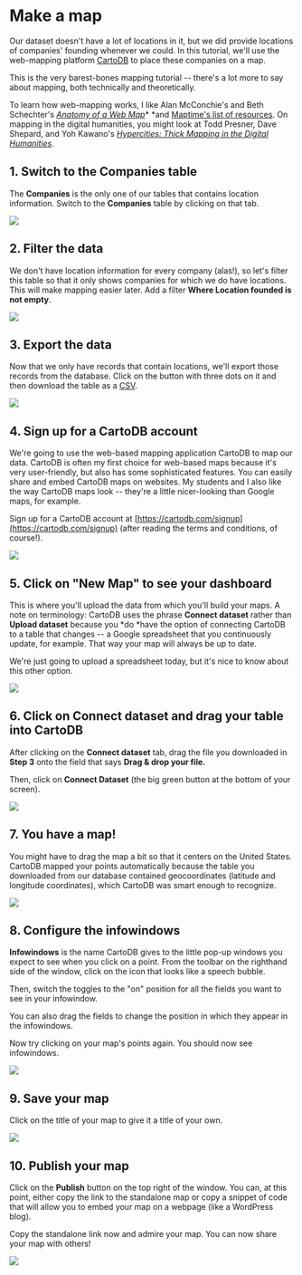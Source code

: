 # Make a map

Our dataset doesn't have a lot of locations in it, but we did provide locations of companies' founding whenever we could. In this tutorial, we'll use the web-mapping platform [CartoDB](https://cartodb.com/) to place these companies on a map.

This is the very barest-bones mapping tutorial -- there's a lot more to say about mapping, both technically and theoretically.

To learn how web-mapping works, I like Alan McConchie's and Beth Schechter's [*Anatomy of a Web Map*](http://maptime.io/anatomy-of-a-web-map/#0)* *and [Maptime's list of resources](http://maptime.io/lessons-resources/). On mapping in the digital humanities, you might look at Todd Presner, Dave Shepard, and Yoh Kawano's [*Hypercities: Thick Mapping in the Digital Humanities*](http://www.worldcat.org/oclc/861478405).

## 1. Switch to the Companies table

The **Companies** is the only one of our tables that contains location information. Switch to the **Companies** table by clicking on that tab.

![][1]

[1]: images/make-a-map/switch-to-the-companies-table.png

## 2. Filter the data

We don't have location information for every company (alas!), so let's filter this table so that it only shows companies for which we do have locations. This will make mapping easier later. Add a filter **Where Location founded is not empty**.

![][2]

[2]: images/make-a-map/filter-the-data.png

## 3. Export the data

Now that we only have records that contain locations, we'll export those records from the database. Click on the button with three dots on it and then download the table as a [CSV](https://support.bigcommerce.com/articles/Public/What-is-a-CSV-file-and-how-do-I-save-my-spreadsheet-as-one).

![][3]

[3]: images/make-a-map/export-the-data.png

## 4. Sign up for a CartoDB account

We're going to use the web-based mapping application CartoDB to map our data. CartoDB is often my first choice for web-based maps because it's very user-friendly, but also has some sophisticated features. You can easily share and embed CartoDB maps on websites. My students and I also like the way CartoDB maps look -- they're a little nicer-looking than Google maps, for example.

Sign up for a CartoDB account at [https://cartodb.com/signup](https://cartodb.com/signup) (after reading the terms and conditions, of course!).

![][4]

[4]: images/make-a-map/sign-up-for-a-cartodb-account.png

## 5. Click on "New Map" to see your dashboard

This is where you'll upload the data from which you'll build your maps. A note on terminology: CartoDB uses the phrase **Connect dataset** rather than **Upload dataset** because you *do *have the option of connecting CartoDB to a table that changes -- a Google spreadsheet that you continuously update, for example. That way your map will always be up to date.

We're just going to upload a spreadsheet today, but it's nice to know about this other option.

![][5]

[5]: images/make-a-map/click-on--new-map--to-see-your-dashboard.png

## 6. Click on Connect dataset and drag your table into CartoDB

After clicking on the **Connect dataset** tab, drag the file you downloaded in **Step 3** onto the field that says **Drag & drop your file.**

Then, click on **Connect Dataset** (the big green button at the bottom of your screen).

![][6]

[6]: images/make-a-map/click-on-connect-dataset-and-drag-your-table-into-cartodb.png

## 7. You have a map!

You might have to drag the map a bit so that it centers on the United States. CartoDB mapped your points automatically because the table you downloaded from our database contained geocoordinates (latitude and longitude coordinates), which CartoDB was smart enough to recognize.

![][7]

[7]: images/make-a-map/you-have-a-map-.png

## 8. Configure the infowindows

**Infowindows** is the name CartoDB gives to the little pop-up windows you expect to see when you click on a point. From the toolbar on the righthand side of the window, click on the icon that looks like a speech bubble.

Then, switch the toggles to the "on" position for all the fields you want to see in your infowindow.

You can also drag the fields to change the position in which they appear in the infowindows.

Now try clicking on your map's points again. You should now see infowindows.

![][8]

[8]: images/make-a-map/configure-the-infowindows.png

## 9. Save your map

Click on the title of your map to give it a title of your own.

![][9]

[9]: images/make-a-map/save-your-map.png

## 10. Publish your map

Click on the **Publish** button on the top right of the window. You can, at this point, either copy the link to the standalone map or copy a snippet of code that will allow you to embed your map on a webpage (like a WordPress blog). 

Copy the standalone link now and admire your map. You can now share your map with others!

![][10]

[10]: images/make-a-map/publish-your-map.png
